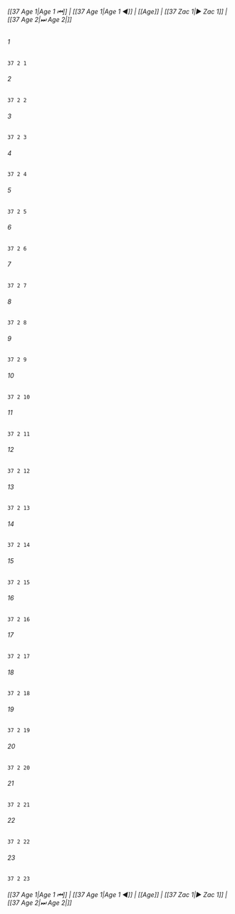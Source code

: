
###### [[37 Age 1|Age 1 ⏮]] | [[37 Age 1|Age 1 ◀]] | [[Age]] | [[37 Zac 1|▶ Zac 1]] | [[37 Age 2|⏭ Age 2|]]

###### 1
``` verse
37 2 1 
```
###### 2
``` verse
37 2 2 
```
###### 3
``` verse
37 2 3 
```
###### 4
``` verse
37 2 4 
```
###### 5
``` verse
37 2 5 
```
###### 6
``` verse
37 2 6 
```
###### 7
``` verse
37 2 7 
```
###### 8
``` verse
37 2 8 
```
###### 9
``` verse
37 2 9 
```
###### 10
``` verse
37 2 10 
```
###### 11
``` verse
37 2 11 
```
###### 12
``` verse
37 2 12 
```
###### 13
``` verse
37 2 13 
```
###### 14
``` verse
37 2 14 
```
###### 15
``` verse
37 2 15 
```
###### 16
``` verse
37 2 16 
```
###### 17
``` verse
37 2 17 
```
###### 18
``` verse
37 2 18 
```
###### 19
``` verse
37 2 19 
```
###### 20
``` verse
37 2 20 
```
###### 21
``` verse
37 2 21 
```
###### 22
``` verse
37 2 22 
```
###### 23
``` verse
37 2 23 
```

###### [[37 Age 1|Age 1 ⏮]] | [[37 Age 1|Age 1 ◀]] | [[Age]] | [[37 Zac 1|▶ Zac 1]] | [[37 Age 2|⏭ Age 2|]]

